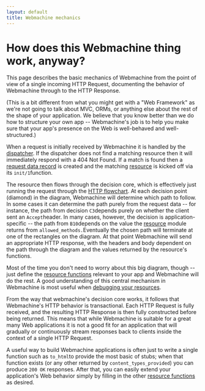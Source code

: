 ```yaml
---
layout: default
title: Webmachine mechanics
---
```

# How does this Webmachine thing work, anyway?

This page describes the basic mechanics of Webmachine from the
point of view of a single incoming HTTP Request, documenting
the behavior of Webmachine through to the HTTP Response.

(This is a bit different from what you might get with a "Web
Framework" as we're not going to talk about MVC, ORMs, or
anything else about the rest of the shape of your application.
We believe that you know better than we do how to structure
your own app -- Webmachine's job is to help you make sure that
your app's presence on the Web is well-behaved and
well-structured.)

When a request is initially received by Webmachine it is handled by the
[dispatcher](dispatcher.html).
If the dispatcher does not find a matching resource then it will
immediately respond with a 404 Not Found.  If a match is found then a
[request data record](reqdata.html)
is created and the matching
[resource](resources.html) is
kicked off via its `init/1`function.

The resource then flows through the decision core, which is
effectively just running the request through the
[HTTP flowchart](diagram.html).  At
each decision point (diamond) in the diagram, Webmachine will
determine which path to follow.  In some cases it can determine the
path purely from the request data -- for instance, the path from
decision `C3`depends purely on whether the client sent
an `Accept`header.  In many cases, however, the decision
is application-specific -- the path from `B10`depends on
the value the
[resource](resources.html) module
returns from `allowed_methods.`Eventually the chosen path
will terminate at one of the rectangles on the diagram.  At that point
Webmachine will send an appropriate HTTP response, with the headers
and body dependent on the path through the diagram and the values
returned by the resource's functions.

Most of the time you don't need to worry about this big diagram,
though -- just define the
[resource functions](resources.html)
relevant to your app and Webmachine will do the rest.  A
good understanding of this central mechanism in Webmachine is most
useful when
[debugging your resources](debugging.html).

From the way that webmachine's decision core works, it follows that
Webmachine's HTTP behavior is transactional.  Each HTTP Request is
fully received, and the resulting HTTP Response is then fully
constructed before being returned.  This means that while Webmachine
is suitable for a great many Web applications it is not a good fit for
an application that will gradually or continuously stream responses
back to clients inside the context of a single HTTP Request.

A useful way to build Webmachine applications is often just to write a
single function such as `to_html`to provide the most
basic of stubs; when that function exists (or any other returned by
`content_types_provided`) you can produce `200 OK`      responses.  After that, you can easily extend your
application's Web behavior simply by filling in the other
[resource functions](resources.html) as desired.
